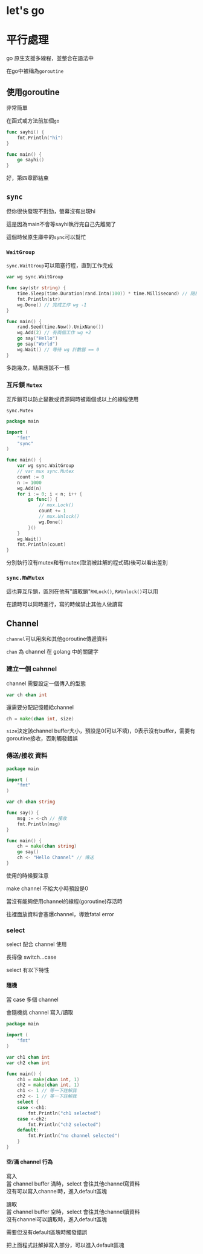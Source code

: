 # let's go

# 平行處理

go 原生支援多線程，並整合在語法中

在go中被稱為`goroutine`

## 使用goroutine

非常簡單

在函式或方法前加個`go`

```go
func sayhi() {
    fmt.Println("hi")
}

func main() {
    go sayhi()
}
```

好，第四章節結束

## `sync`

但你很快發現不對勁，螢幕沒有出現hi

這是因為main不會等sayhi執行完自己先離開了

這個時候原生庫中的`sync`可以幫忙

### `WaitGroup`

`sync.WaitGroup`可以阻塞行程，直到工作完成

```go
var wg sync.WaitGroup

func say(str string) {
	time.Sleep(time.Duration(rand.Intn(100)) * time.Millisecond) // 隨機延遲
	fmt.Println(str)
	wg.Done() // 完成工作 wg -1
}

func main() {
	rand.Seed(time.Now().UnixNano())
	wg.Add(2) // 有兩個工作 wg +2
	go say("Hello")
	go say("World")
	wg.Wait() // 等待 wg 計數器 == 0
}
```

多跑幾次，結果應該不一樣

### 互斥鎖 `Mutex`

互斥鎖可以防止變數或資源同時被兩個或以上的線程使用

`sync.Mutex`

```go
package main

import (
	"fmt"
	"sync"
)

func main() {
	var wg sync.WaitGroup
	// var mux sync.Mutex
	count := 0
	n := 1000
	wg.Add(n)
	for i := 0; i < n; i++ {
		go func() {
			// mux.Lock()
			count += 1
			// mux.Unlock()
			wg.Done()
		}()
	}
	wg.Wait()
	fmt.Println(count)
}
```

分別執行沒有mutex和有mutex(取消被註解的程式碼)後可以看出差別

### `sync.RWMutex`

這也算互斥鎖，區別在他有"讀取鎖"`RWLock()`, `RWUnlock()`可以用

在讀時可以同時進行，寫的時候禁止其他人做讀寫

## Channel

`channel`可以用來和其他goroutine傳遞資料

`chan` 為 channel 在 golang 中的關鍵字

### 建立一個 cahnnel

channel 需要設定一個傳入的型態

```go
var ch chan int
```

還需要分配記憶體給channel

```go
ch = make(chan int, size)
```

`size`決定該channel buffer大小，預設是0(可以不填)，0表示沒有buffer，需要有goroutine接收，否則觸發錯誤

### 傳送/接收 資料

```go
package main

import (
	"fmt"
)

var ch chan string

func say() {
	msg := <-ch // 接收
	fmt.Println(msg)
}

func main() {
	ch = make(chan string)
	go say()
	ch <- "Hello Channel" // 傳送
}
```

使用的時候要注意

make channel 不給大小時預設是0

當沒有能夠使用channel的線程(goroutine)存活時

往裡面放資料會塞爆channel，導致fatal error

### select

select 配合 channel 使用

長得像 switch...case

select 有以下特性

#### 隨機

當 case 多個 channel

會隨機挑 channel 寫入/讀取

```go
package main

import (
	"fmt"
)

var ch1 chan int
var ch2 chan int

func main() {
	ch1 = make(chan int, 1)
	ch2 = make(chan int, 1)
	ch1 <- 1 // 等一下註解我
	ch2 <- 1 // 等一下註解我
	select {
	case <-ch1:
		fmt.Println("ch1 selected")
	case <-ch2:
		fmt.Println("ch2 selected")
	default:
		fmt.Println("no channel selected")
	}
}
```

#### 空/滿 channel 行為

寫入\
當 channel buffer 滿時，select 會往其他channel寫資料\
沒有可以寫入channel時，進入default區塊

讀取\
當 channel buffer 空時，select 會往其他channel讀資料\
沒有channel可以讀取時，進入default區塊

需要但沒有default區塊時觸發錯誤

把上面程式註解掉寫入部分，可以進入default區塊
